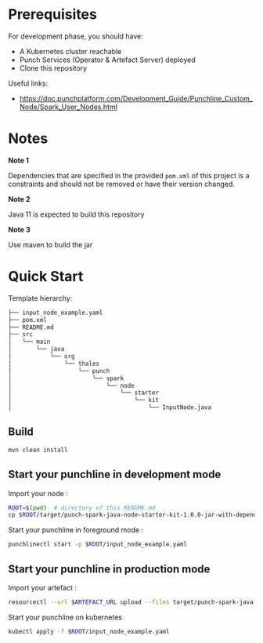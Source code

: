 # Prerequisites

For development phase, you should have:

- A Kubernetes cluster reachable
- Punch Services (Operator & Artefact Server) deployed
- Clone this repository

Useful links:

- https://doc.punchplatform.com/Development_Guide/Punchline_Custom_Node/Spark_User_Nodes.html

# Notes

**Note 1**

Dependencies that are specified in the provided `pom.xml` of this project is a constraints and should not be removed or have their version changed.

**Note 2**

Java 11 is expected to build this repository

**Note 3**

Use maven to build the jar

# Quick Start

Template hierarchy:

```sh
├── input_node_example.yaml
├── pom.xml
├── README.md
├── src
│   └── main
│       └── java
│           └── org
│               └── thales
│                   └── punch
│                       └── spark
│                           └── node
│                               └── starter
│                                   └── kit
│                                       └── InputNode.java
```

## Build 

```sh
mvn clean install
```

## Start your punchline in development mode

Import your node : 

```sh
ROOT=$(pwd)  # directory of this README.md
cp $ROOT/target/punch-spark-java-node-starter-kit-1.0.0-jar-with-dependencies.jar $PUNCHPLATFORM_INSTALL_DIR/extlib/spark/
```

Start your punchline in foreground mode :  

```sh
punchlinectl start -p $ROOT/input_node_example.yaml
```

## Start your punchline in production mode

Import your artefact : 

```sh
resourcectl --url $ARTEFACT_URL upload --files target/punch-spark-java-node-starter-kit-1.0.0-artefact.zip
```
Start your punchline on kubernetes 

```sh
kubectl apply -f $ROOT/input_node_example.yaml
```
